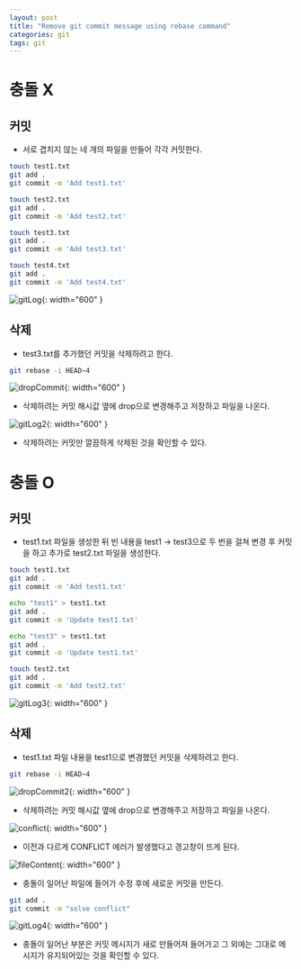 ```yaml
---
layout: post
title: "Remove git commit message using rebase command"
categories: git
tags: git
---
```


# 충돌 X

## 커밋

- 서로 겹치지 않는 네 개의 파일을 만들어 각각 커밋한다.

```bash
touch test1.txt
git add .
git commit -m 'Add test1.txt'

touch test2.txt
git add .
git commit -m 'Add test2.txt'

touch test3.txt
git add .
git commit -m 'Add test3.txt'

touch test4.txt
git add .
git commit -m 'Add test4.txt'
```

![gitLog](/assets/postImages/GitDropCommitMessage/gitLog.png){: width="600" }

## 삭제

- test3.txt를 추가했던 커밋을 삭제하려고 한다.

```bash
git rebase -i HEAD~4
```

![dropCommit](/assets/postImages/GitDropCommitMessage/dropCommit.png){: width="600" }

- 삭제하려는 커밋 해시값 옆에 drop으로 변경해주고 저장하고 파일을 나온다.

![gitLog2](/assets/postImages/GitDropCommitMessage/gitLog2.png){: width="600" }

- 삭제하려는 커밋만 깔끔하게 삭제된 것을 확인할 수 있다.

# 충돌 O

## 커밋

- test1.txt 파일을 생성한 뒤 빈 내용을 test1 -> test3으로 두 번을 걸쳐 변경 후 커밋을 하고 추가로 test2.txt 파일을 생성한다.

```bash
touch test1.txt
git add .
git commit -m 'Add test1.txt'

echo "test1" > test1.txt
git add .
git commit -m 'Update test1.txt'

echo "test3" > test1.txt
git add .
git commit -m 'Update test1.txt'

touch test2.txt
git add .
git commit -m 'Add test2.txt'
```

![gitLog3](/assets/postImages/GitDropCommitMessage/gitLog3.png){: width="600" }

## 삭제

- test1.txt 파일 내용을 test1으로 변경했던 커밋을 삭제하려고 한다.

```bash
git rebase -i HEAD~4
```

![dropCommit2](/assets/postImages/GitDropCommitMessage/dropCommit2.png){: width="600" }

- 삭제하려는 커밋 해시값 옆에 drop으로 변경해주고 저장하고 파일을 나온다.

![conflict](/assets/postImages/GitDropCommitMessage/conflict.png){: width="600" }

- 이전과 다르게 CONFLICT 에러가 발생했다고 경고창이 뜨게 된다.

![fileContent](/assets/postImages/GitDropCommitMessage/fileContent.png){: width="600" }

- 충돌이 일어난 파일에 들어가 수정 후에 새로운 커밋을 만든다.

```bash
git add .
git commit -m "solve conflict"
```

![gitLog4](/assets/postImages/GitDropCommitMessage/gitLog4.png){: width="600" }

- 충돌이 일어난 부분은 커밋 메시지가 새로 만들어져 들어가고 그 외에는 그대로 메시지가 유지되어있는 것을 확인할 수 있다.
